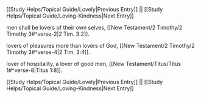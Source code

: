 [[Study Helps/Topical Guide/Lovely|Previous Entry]]  ||  [[Study Helps/Topical Guide/Loving-Kindness|Next Entry]]

 men shall be lovers of their own selves, [[New Testament/2 Timothy/2 Timothy 3#^verse-2|2 Tim. 3:2]].

 lovers of pleasures more than lovers of God, [[New Testament/2 Timothy/2 Timothy 3#^verse-4|2 Tim. 3:4]].

 lover of hospitality, a lover of good men, [[New Testament/Titus/Titus 1#^verse-8|Titus 1:8]].

[[Study Helps/Topical Guide/Lovely|Previous Entry]]  ||  [[Study Helps/Topical Guide/Loving-Kindness|Next Entry]]